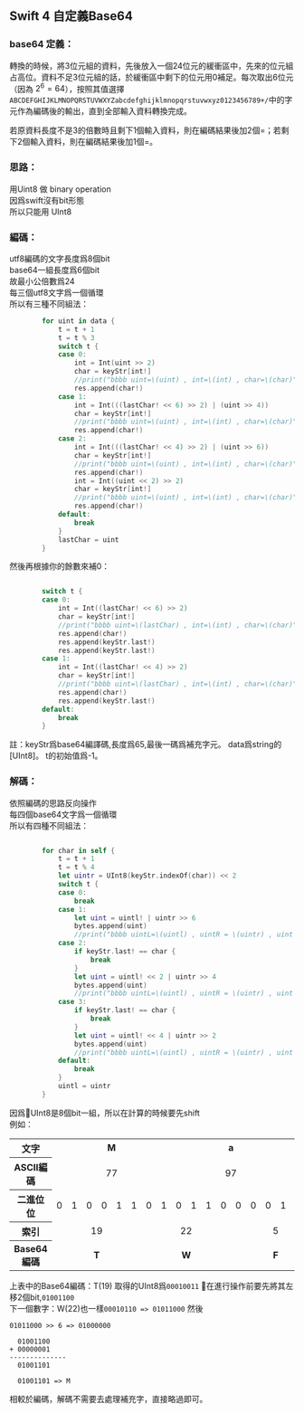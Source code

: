 <script type="text/javascript" src="http://cdn.mathjax.org/mathjax/latest/MathJax.js?config=default"></script>
## Swift 4 自定義Base64

### base64 定義：

轉換的時候，將3位元組的資料，先後放入一個24位元的緩衝區中，先來的位元組占高位。資料不足3位元組的話，於緩衝區中剩下的位元用0補足。每次取出6位元（因為 $2^6 = 64$），按照其值選擇```ABCDEFGHIJKLMNOPQRSTUVWXYZabcdefghijklmnopqrstuvwxyz0123456789+/```中的字元作為編碼後的輸出，直到全部輸入資料轉換完成。

若原資料長度不是3的倍數時且剩下1個輸入資料，則在編碼結果後加2個=；若剩下2個輸入資料，則在編碼結果後加1個=。

### 思路：
用Uint8 做 binary operation </br>
因爲swift沒有bit形態 </br>
所以只能用 UInt8 </br>

### 編碼：
utf8編碼的文字長度爲8個bit </br>
base64一組長度爲6個bit </br>
故最小公倍數爲24 </br>
每三個utf8文字爲一個循環 </br>
所以有三種不同組法：
```Swift
        for uint in data {
            t = t + 1
            t = t % 3
            switch t {
            case 0:
                int = Int(uint >> 2)
                char = keyStr[int!]
                //print("bbbb uint=\(uint) , int=\(int) , char=\(char)")
                res.append(char!)
            case 1:
                int = Int(((lastChar! << 6) >> 2) | (uint >> 4))
                char = keyStr[int!]
                //print("bbbb uint=\(uint) , int=\(int) , char=\(char)")
                res.append(char!)
            case 2:
                int = Int(((lastChar! << 4) >> 2) | (uint >> 6))
                char = keyStr[int!]
                //print("bbbb uint=\(uint) , int=\(int) , char=\(char)")
                res.append(char!)
                int = Int((uint << 2) >> 2)
                char = keyStr[int!]
                //print("bbbb uint=\(uint) , int=\(int) , char=\(char)")
                res.append(char!)
            default:
                break
            }
            lastChar = uint
        }
```  
然後再根據你的餘數來補0：
``` Swift

        switch t {
        case 0:
            int = Int((lastChar! << 6) >> 2)
            char = keyStr[int!]
            //print("bbbb uint=\(lastChar) , int=\(int) , char=\(char)")
            res.append(char!)
            res.append(keyStr.last!)
            res.append(keyStr.last!)
        case 1:
            int = Int((lastChar! << 4) >> 2)
            char = keyStr[int!]
            //print("bbbb uint=\(lastChar) , int=\(int) , char=\(char)")
            res.append(char!)
            res.append(keyStr.last!)
        default:
            break
        }
```

註：keyStr爲base64編譯碼,長度爲65,最後一碼爲補充字元。
data爲string的[UInt8]。
t的初始值爲-1。

### 解碼：
依照編碼的思路反向操作 </br>
每四個base64文字爲一個循環 </br>
所以有四種不同組法：
```Swift

        for char in self {
            t = t + 1
            t = t % 4
            let uintr = UInt8(keyStr.indexOf(char)) << 2
            switch t {
            case 0:
                break
            case 1:
                let uint = uintl! | uintr >> 6
                bytes.append(uint)
                //print("bbbb uintL=\(uintl) , uintR = \(uintr) , uint = \(uint)")
            case 2:
                if keyStr.last! == char {
                    break
                }
                let uint = uintl! << 2 | uintr >> 4
                bytes.append(uint)
                //print("bbbb uintL=\(uintl) , uintR = \(uintr) , uint = \(uint)")
            case 3:
                if keyStr.last! == char {
                    break
                }
                let uint = uintl! << 4 | uintr >> 2
                bytes.append(uint)
                //print("bbbb uintL=\(uintl) , uintR = \(uintr) , uint = \(uint)")
            default:
                break
            }
            uintl = uintr
        }
```
因爲UInt8是8個bit一組，所以在計算的時候要先shift </br>
例如：

<table class="wikitable">

<tbody><tr>
<th scope="row">文字
</th>
<td colspan="8" align="center"><b>M</b>
</td>
<td colspan="8" align="center"><b>a</b>
</td>
<td colspan="8" align="center"><b>n</b>
</td></tr>
<tr>
<th scope="row">ASCII編碼
</th>
<td colspan="8" align="center">77
</td>
<td colspan="8" align="center">97
</td>
<td colspan="8" align="center">110
</td></tr>
<tr>
<th scope="row">二進位位
</th>
<td>0</td>
<td>1</td>
<td>0</td>
<td>0</td>
<td>1</td>
<td>1</td>
<td>0</td>
<td>1</td>
<td>0</td>
<td>1</td>
<td>1</td>
<td>0</td>
<td>0</td>
<td>0</td>
<td>0</td>
<td>1</td>
<td>0</td>
<td>1</td>
<td>1</td>
<td>0</td>
<td>1</td>
<td>1</td>
<td>1</td>
<td>0
</td></tr>
<tr>
<th scope="row">索引
</th>
<td colspan="6" align="center">19
</td>
<td colspan="6" align="center">22
</td>
<td colspan="6" align="center">5
</td>
<td colspan="6" align="center">46
</td></tr>
<tr>
<th scope="row">Base64編碼
</th>
<td colspan="6" align="center"><b>T</b>
</td>
<td colspan="6" align="center"><b>W</b>
</td>
<td colspan="6" align="center"><b>F</b>
</td>
<td colspan="6" align="center"><b>u</b>
</td></tr></tbody></table>

上表中的Base64編碼：T(19) 取得的UInt8爲```00010011```
在進行操作前要先將其左移2個bit,```01001100``` </br>
下一個數字：W(22)也一樣```00010110 => 01011000```
然後
```
01011000 >> 6 => 01000000

  01001100
+ 00000001
--------------
  01001101

  01001101 => M
```
相較於編碼，解碼不需要去處理補充字，直接略過即可。
